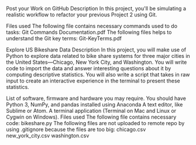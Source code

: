 Post your Work on GitHub
Description
In this project, you'll be simulating a realistic workflow to refactor your previous Project 2 using Git.

Files used
The following file contains necessary commands used to do tasks:
Git Commands Documentation.pdf
The following files helps to understand the Git key terms:
Git-KeyTerms.pdf

Explore US Bikeshare Data
Description
In this project, you will make use of Python to explore data related to bike share systems for three major cities in the United States—Chicago, New York City, and Washington. You will write code to import the data and answer interesting questions about it by computing descriptive statistics. You will also write a script that takes in raw input to create an interactive experience in the terminal to present these statistics.

List of software, firmware and hardware you may require.
You should have Python 3, NumPy, and pandas installed using Anaconda
A text editor, like Sublime or Atom.
A terminal application (Terminal on Mac and Linux or Cygwin on Windows).
Files used
The following file contains necessary code:
bikeshare.py
The following files are not uploaded to remote repo by using .gitignore because the files are too big:
chicago.csv
new_york_city.csv
washington.csv
